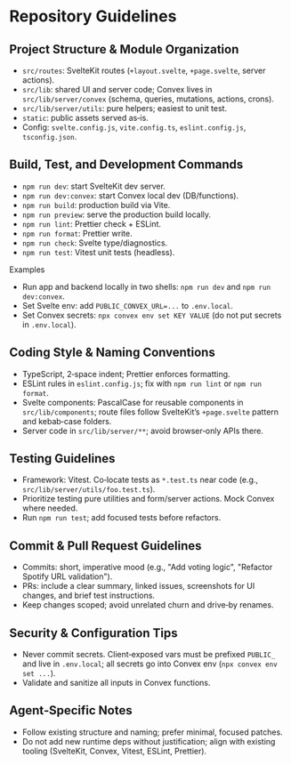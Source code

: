 # Repository Guidelines

## Project Structure & Module Organization
- `src/routes`: SvelteKit routes (`+layout.svelte`, `+page.svelte`, server actions).
- `src/lib`: shared UI and server code; Convex lives in `src/lib/server/convex` (schema, queries, mutations, actions, crons).
- `src/lib/server/utils`: pure helpers; easiest to unit test.
- `static`: public assets served as‑is.
- Config: `svelte.config.js`, `vite.config.ts`, `eslint.config.js`, `tsconfig.json`.

## Build, Test, and Development Commands
- `npm run dev`: start SvelteKit dev server.
- `npm run dev:convex`: start Convex local dev (DB/functions).
- `npm run build`: production build via Vite.
- `npm run preview`: serve the production build locally.
- `npm run lint`: Prettier check + ESLint.
- `npm run format`: Prettier write.
- `npm run check`: Svelte type/diagnostics.
- `npm run test`: Vitest unit tests (headless).

Examples
- Run app and backend locally in two shells: `npm run dev` and `npm run dev:convex`.
- Set Svelte env: add `PUBLIC_CONVEX_URL=...` to `.env.local`.
- Set Convex secrets: `npx convex env set KEY VALUE` (do not put secrets in `.env.local`).

## Coding Style & Naming Conventions
- TypeScript, 2‑space indent; Prettier enforces formatting.
- ESLint rules in `eslint.config.js`; fix with `npm run lint` or `npm run format`.
- Svelte components: PascalCase for reusable components in `src/lib/components`; route files follow SvelteKit’s `+page.svelte` pattern and kebab‑case folders.
- Server code in `src/lib/server/**`; avoid browser‑only APIs there.

## Testing Guidelines
- Framework: Vitest. Co‑locate tests as `*.test.ts` near code (e.g., `src/lib/server/utils/foo.test.ts`).
- Prioritize testing pure utilities and form/server actions. Mock Convex where needed.
- Run `npm run test`; add focused tests before refactors.

## Commit & Pull Request Guidelines
- Commits: short, imperative mood (e.g., "Add voting logic", "Refactor Spotify URL validation").
- PRs: include a clear summary, linked issues, screenshots for UI changes, and brief test instructions.
- Keep changes scoped; avoid unrelated churn and drive‑by renames.

## Security & Configuration Tips
- Never commit secrets. Client‑exposed vars must be prefixed `PUBLIC_` and live in `.env.local`; all secrets go into Convex env (`npx convex env set ...`).
- Validate and sanitize all inputs in Convex functions.

## Agent‑Specific Notes
- Follow existing structure and naming; prefer minimal, focused patches.
- Do not add new runtime deps without justification; align with existing tooling (SvelteKit, Convex, Vitest, ESLint, Prettier).
